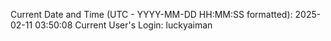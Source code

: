 Current Date and Time (UTC - YYYY-MM-DD HH:MM:SS formatted): 2025-02-11 03:50:08
Current User's Login: luckyaiman
